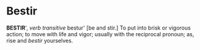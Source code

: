 # Bestir

**BESTIR**', _verb transitive_ bestur' \[be and stir.\] To put into brisk or vigorous action; to move with life and vigor; usually with the reciprocal pronoun; as, rise and _bestir_ yourselves.